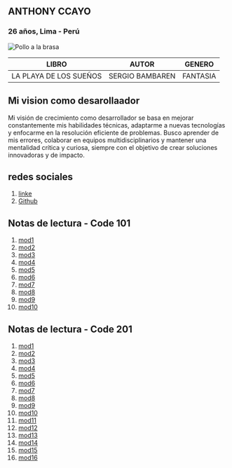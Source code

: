 
## ANTHONY CCAYO
### 26 años, Lima - Perú
![Pollo a la brasa](https://scontent.flim10-1.fna.fbcdn.net/v/t1.6435-1/164889275_557911535209634_2981856162231916614_n.jpg?stp=dst-jpg_s160x160_tt6&_nc_cat=103&ccb=1-7&_nc_sid=e99d92&_nc_eui2=AeHnl4dNVhwKnx3lQrlm-QucRf0cmuB8EOxF_Rya4HwQ7OBlsuS5WTUzUBrxVEVWsspzRjUpdRzFIFmi0u1BcQOg&_nc_ohc=WK9oqlHa8dMQ7kNvgFjP7Z2&_nc_oc=Adgqx62W_IQrOmjbsbBvmthcozy2KlM9lxcBFt49YekNpjKO8x9czN7eIkDcx-Qtj5k&_nc_zt=24&_nc_ht=scontent.flim10-1.fna&_nc_gid=AotasYFSLrbmrRqchjwQOcY&oh=00_AYD9Yi8A2Hw4J8pqSFXM9FcAVLFOwL0t-znGetHnfar9KQ&oe=67B67CF2)

| LIBRO | AUTOR | GENERO |
| ----- | :-----: | :------: |
| LA PLAYA DE LOS SUEÑOS | SERGIO BAMBAREN | FANTASIA |
## Mi vision como desarollaador
Mi visión de crecimiento como desarrollador se basa en mejorar constantemente mis habilidades técnicas, adaptarme a nuevas tecnologías y enfocarme en la resolución eficiente de problemas. Busco aprender de mis errores, colaborar en equipos multidisciplinarios y mantener una mentalidad crítica y curiosa, siempre con el objetivo de crear soluciones innovadoras y de impacto.

## redes sociales

1. [linke](https://www.linkedin.com/in/anthony-ccayo-3b715524a/)
2. [Github](https://github.com/ANTHONY109823)

## Notas de lectura - Code 101
1. [mod1](https://github.com/ANTHONY109823/reading-notes/tree/main/101)
2. [mod2](https://github.com/ANTHONY109823/reading-notes/blob/main/101/mod2.md)
3. [mod3](https://github.com/ANTHONY109823/reading-notes/blob/main/101/mod3.md)
4. [mod4](https://github.com/ANTHONY109823/reading-notes/blob/main/101/mod4.md)
5. [mod5](https://github.com/ANTHONY109823/reading-notes/blob/main/101/mod5.md)
6. [mod6](https://github.com/ANTHONY109823/reading-notes/tree/main/101)
7. [mod7](https://github.com/ANTHONY109823/reading-notes/blob/main/101/mod7.md)
8. [mod8](https://github.com/ANTHONY109823/reading-notes/blob/main/101/mod8.md)
9. [mod9](https://github.com/ANTHONY109823/reading-notes/blob/main/101/mod9.md)
10. [mod10](https://github.com/ANTHONY109823/reading-notes/blob/main/101/mod10.md)

## Notas de lectura - Code 201
1. [mod1](https://github.com/ANTHONY109823/reading-notes/blob/main/201/mod1.md)
2. [mod2](https://github.com/ANTHONY109823/reading-notes/blob/main/201/mod2.md)
3. [mod3](https://github.com/ANTHONY109823/reading-notes/blob/main/201/mod3.md)
4. [mod4](https://github.com/ANTHONY109823/reading-notes/blob/main/201/mod4.md)
5. [mod5](https://github.com/ANTHONY109823/reading-notes/blob/main/201/mod5.md)
6. [mod6](https://github.com/ANTHONY109823/reading-notes/blob/main/201/mod6.md)
7. [mod7](https://github.com/ANTHONY109823/reading-notes/blob/main/201/mod7.md)
8. [mod8](https://github.com/ANTHONY109823/reading-notes/blob/main/201/mod8.md)
9. [mod9](https://github.com/ANTHONY109823/reading-notes/blob/main/201/mod9.md)
10. [mod10](https://github.com/ANTHONY109823/reading-notes/blob/main/201/mod10.md)
11. [mod11](https://github.com/ANTHONY109823/reading-notes/blob/main/201/mod11.md)
12. [mod12](https://github.com/ANTHONY109823/reading-notes/blob/main/201/mod12.md)
13. [mod13](https://github.com/ANTHONY109823/reading-notes/blob/main/201/mod13.md)
14. [mod14](https://github.com/ANTHONY109823/reading-notes/blob/main/201/mod14.md)
15. [mod15](https://github.com/ANTHONY109823/reading-notes/blob/main/201/mod15.md)
16. [mod16](https://github.com/ANTHONY109823/reading-notes/blob/main/201/mod16.md)